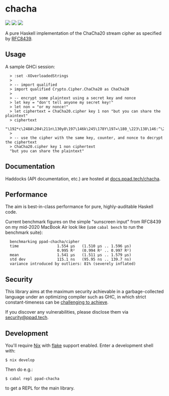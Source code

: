 # chacha

[![](https://img.shields.io/hackage/v/ppad-chacha?color=blue)](https://hackage.haskell.org/package/ppad-chacha)
![](https://img.shields.io/badge/license-MIT-brightgreen)
[![](https://img.shields.io/badge/haddock-chacha-lightblue)](https://docs.ppad.tech/chacha)

A pure Haskell implementation of the ChaCha20 stream cipher as specified
by [RFC8439][8439].

## Usage

A sample GHCi session:

```
  > :set -XOverloadedStrings
  >
  > -- import qualified
  > import qualified Crypto.Cipher.ChaCha20 as ChaCha20
  >
  > -- encrypt some plaintext using a secret key and nonce
  > let key = "don't tell anyone my secret key!"
  > let non = "or my nonce!"
  > let ciphertext = ChaCha20.cipher key 1 non "but you can share the plaintext"
  > ciphertext
  "\192*c\248A\204\211n\130y8\197\146k\245\178Y\197=\180_\223\138\146:^\206\&0\v[\201"
  >
  > -- use the cipher with the same key, counter, and nonce to decrypt the ciphertext
  > ChaCha20.cipher key 1 non ciphertext
  "but you can share the plaintext"
```

## Documentation

Haddocks (API documentation, etc.) are hosted at
[docs.ppad.tech/chacha][hadoc].

## Performance

The aim is best-in-class performance for pure, highly-auditable Haskell
code.

Current benchmark figures on the simple "sunscreen input" from RFC8439
on my mid-2020 MacBook Air look like (use `cabal bench` to run the
benchmark suite):

```
  benchmarking ppad-chacha/cipher
  time                 1.554 μs   (1.510 μs .. 1.596 μs)
                       0.995 R²   (0.994 R² .. 0.997 R²)
  mean                 1.541 μs   (1.511 μs .. 1.579 μs)
  std dev              115.1 ns   (95.95 ns .. 139.7 ns)
  variance introduced by outliers: 81% (severely inflated)
```

## Security

This library aims at the maximum security achievable in a
garbage-collected language under an optimizing compiler such as GHC, in
which strict constant-timeness can be [challenging to achieve][const].

If you discover any vulnerabilities, please disclose them via
security@ppad.tech.

## Development

You'll require [Nix][nixos] with [flake][flake] support enabled. Enter a
development shell with:

```
$ nix develop
```

Then do e.g.:

```
$ cabal repl ppad-chacha
```

to get a REPL for the main library.

[8439]: https://datatracker.ietf.org/doc/html/rfc8439
[nixos]: https://nixos.org/
[flake]: https://nixos.org/manual/nix/unstable/command-ref/new-cli/nix3-flake.html
[hadoc]: https://docs.ppad.tech/chacha
[const]: https://www.chosenplaintext.ca/articles/beginners-guide-constant-time-cryptography.html
